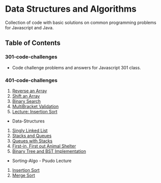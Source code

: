 # Data Structures and Algorithms
Collection of code with basic solutions on common programming problems for Javascript and Java.

## Table of Contents

### 301-code-challenges
* Code challenge problems and answers for Javascript 301 class.

### 401-code-challenges
1. [Reverse an Array](https://github.com/idothestamping/data-structures-and-algorithms/blob/master/401-code-challenges/documents/ArrayReverse.md)
2. [Shift an Array](https://github.com/idothestamping/data-structures-and-algorithms/blob/master/401-code-challenges/documents/ArrayShift.md)
3. [Binary Search](https://github.com/idothestamping/data-structures-and-algorithms/blob/master/401-code-challenges/documents/BinarySearch.md)
4. [MultiBracket Validation](https://github.com/idothestamping/data-structures-and-algorithms/blob/master/401-code-challenges/documents/MultiBracketValidation.md)
5. [Lecture: Insertion Sort](https://github.com/idothestamping/data-structures-and-algorithms/blob/master/Data-Structures/documents/LECTURE-NOTES.md)

* Data-Structures
1. [Singly Linked List](https://github.com/idothestamping/data-structures-and-algorithms/blob/master/Data-Structures/documents/LinkedList.md)
2. [Stacks and Queues](https://github.com/idothestamping/data-structures-and-algorithms/blob/master/Data-Structures/documents/StackAndQueues.md)
3. [Queues with Stacks](https://github.com/idothestamping/data-structures-and-algorithms/blob/master/Data-Structures/documents/QueuesWithStacks.md)
4. [First-in, First out Animal Shelter](https://github.com/idothestamping/data-structures-and-algorithms/blob/master/Data-Structures/documents/FifoAnimalShelter.md)
5. [Binary Tree and BST Implementation](https://github.com/idothestamping/data-structures-and-algorithms/blob/master/Data-Structures/documents/Tree.md)

* Sorting-Algo - Psudo Lecture
1. [Insertion Sort](https://github.com/idothestamping/data-structures-and-algorithms/blob/master/Data-Structures/documents/InsertionSort.md)
2. [Merge Sort](https://github.com/idothestamping/data-structures-and-algorithms/blob/master/Data-Structures/documents/MergeSort.md)
